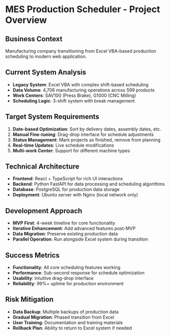 # MES Production Scheduler - Project Overview

## Business Context
Manufacturing company transitioning from Excel VBA-based production scheduling to modern web application.

## Current System Analysis
- **Legacy System**: Excel VBA with complex shift-based scheduling
- **Data Volume**: 4,706 manufacturing operations across 599 products
- **Work Centers**: SAV100 (Press Brake), G1000 (CNC Milling)
- **Scheduling Logic**: 3-shift system with break management

## Target System Requirements
1. **Date-based Optimization**: Sort by delivery dates, assembly dates, etc.
2. **Manual Fine-tuning**: Drag-drop interface for schedule adjustments
3. **Status Management**: Mark projects as finished, remove from planning
4. **Real-time Updates**: Live schedule modifications
5. **Multi-work Center**: Support for different machine types

## Technical Architecture
- **Frontend**: React + TypeScript for rich UI interactions
- **Backend**: Python FastAPI for data processing and scheduling algorithms
- **Database**: PostgreSQL for production data storage
- **Deployment**: Ubuntu server with Nginx (local network only)

## Development Approach
- **MVP First**: 4-week timeline for core functionality
- **Iterative Enhancement**: Add advanced features post-MVP
- **Data Migration**: Preserve existing production data
- **Parallel Operation**: Run alongside Excel system during transition

## Success Metrics
- **Functionality**: All core scheduling features working
- **Performance**: Sub-second response for schedule optimization
- **Usability**: Intuitive drag-drop interface
- **Reliability**: 99%+ uptime for production environment

## Risk Mitigation
- **Data Backup**: Multiple backups of production data
- **Gradual Migration**: Phased transition from Excel
- **User Training**: Documentation and training materials
- **Rollback Plan**: Ability to return to Excel system if needed